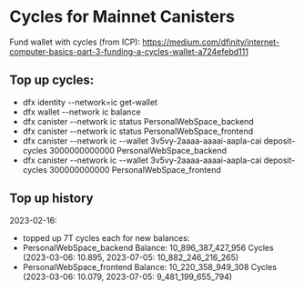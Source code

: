 # Cycles for Mainnet Canisters
Fund wallet with cycles (from ICP): https://medium.com/dfinity/internet-computer-basics-part-3-funding-a-cycles-wallet-a724efebd111

## Top up cycles:
- dfx identity --network=ic get-wallet
- dfx wallet --network ic balance
- dfx canister --network ic status PersonalWebSpace_backend
- dfx canister --network ic status PersonalWebSpace_frontend
- dfx canister --network ic --wallet 3v5vy-2aaaa-aaaai-aapla-cai deposit-cycles 3000000000000 PersonalWebSpace_backend
- dfx canister --network ic --wallet 3v5vy-2aaaa-aaaai-aapla-cai deposit-cycles 300000000000 PersonalWebSpace_frontend

## Top up history
2023-02-16:
  - topped up 7T cycles each for new balances:
  - PersonalWebSpace_backend Balance: 10_896_387_427_956 Cycles (2023-03-06: 10.895, 2023-07-05: 10_882_246_216_265)
  - PersonalWebSpace_frontend Balance: 10_220_358_949_308 Cycles (2023-03-06: 10.079, 2023-07-05: 9_481_199_655_794)